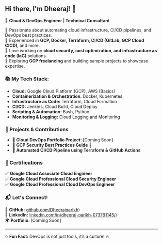 ## Hi there, I'm Dheeraj! 👋

🚀 **Cloud & DevOps Engineer | Technical Consultant**

🔹 Passionate about automating cloud infrastructure, CI/CD pipelines, and DevOps best practices.  
🔹 Experienced in **GCP, Docker, Terraform, CI/CD (GitLab, GCP Cloud CICD)**, and more.  
🔹 Love working on **cloud security, cost optimization, and infrastructure as code (IaC)** solutions.  
🔹 Exploring **GCP freelancing** and building sample projects to showcase expertise.  

### 📚 My Tech Stack:
- **Cloud:** Google Cloud Platform (GCP), AWS (Basics)
- **Containerization & Orchestration:** Docker, Kubernetes
- **Infrastructure as Code:** Terraform, Cloud Formation
- **CI/CD:**  Jenkins, Cloud Build, Cloud Deploy
- **Scripting & Automation:** Bash, Python
- **Monitoring & Logging:** Cloud Logging and Monitoring

### 🚀 Projects & Contributions
- 🔹 **Cloud DevOps Portfolio Project:** [Coming Soon]
- 🔹 **GCP Security Best Practices Guide** 📖
- 🔹 **Automated CI/CD Pipeline using Terraform & GitHub Actions**

### 📌 Certifications
✅ **Google Cloud Associate Cloud Engineer**  
✅ **Google Cloud Professional Cloud Security Engineer**  
✅ **Google Cloud Professional Cloud DevOps Engineer**  

### 📬 Let's Connect!
🔗 **GitHub:** [github.com/Dheerajparikh](https://github.com/Dheerajparikh))  
💼 **LinkedIn:** [linkedin.com/in/dheeraj-parikh-073781145/](https://www.linkedin.com/in/dheeraj-parikh-073781145/))  
🌍 **Portfolio:** [Coming Soon]  

---
⭐ **Fun Fact:** DevOps is not just tools, it’s a culture! 🔥
